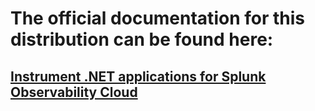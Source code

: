 # The official documentation for this distribution can be found here:

## [Instrument .NET applications for Splunk Observability Cloud](https://quickdraw.splunk.com/redirect/?product=Observability&version=current&location=otel.net.application)
